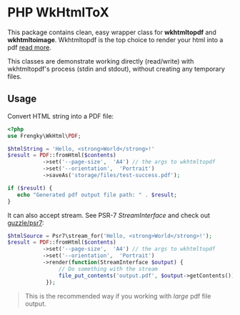 # PHP WkHtmlToX

This package contains clean, easy wrapper class for **wkhtmltopdf** and **wkhtmltoimage**.
Wkhtmltopdf is the top choice to render your html into a pdf [read more](https://wkhtmltopdf.org/).

This classes are demonstrate working directly (read/write) with wkhtmltopdf's process (stdin and stdout), without creating any temporary files.

## Usage

Convert HTML string into a PDF file:
```php
<?php
use Frengky\WkHtml\PDF;

$htmlString = 'Hello, <strong>World</strong>!'
$result = PDF::fromHtml($contents)
           ->set('--page-size',  'A4') // the args to wkhtmltopdf
           ->set('--orientation',  'Portrait')
           ->saveAs('storage/files/test-success.pdf');

if ($result) {
   echo "Generated pdf output file path: " . $result;
}

```
It can also accept stream. See PSR-7 *StreamInterface* and check out [guzzle/psr7](https://github.com/guzzle/psr7):
```php
$htmlSource = Psr7\stream_for('Hello, <strong>World</strong>!');
$result = PDF::fromHtml($contents)
           ->set('--page-size',  'A4') // the args to wkhtmltopdf
           ->set('--orientation',  'Portrait')
           ->render(function(StreamInterface $output) {
				// Do something with the stream
				file_put_contents('output.pdf', $output->getContents());
			});

```
> This is the recommended way if you working with *large* pdf file output.
